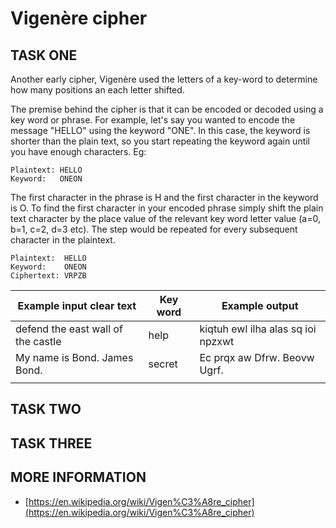 # Vigenère cipher

## TASK ONE

Another early cipher, Vigenère used the letters of a key-word to determine how many positions an each letter shifted. 

The premise behind the cipher is that it can be encoded or decoded using a key word or phrase. For example, let's say you wanted to encode the message "HELLO" using the keyword "ONE". In this case, the keyword is shorter than the plain text, so you start repeating the keyword again until you have enough characters. Eg:

```
Plaintext: HELLO 
Keyword:   ONEON
```

The first character in the phrase is H and the first character in the keyword is O. To find the first character in your encoded phrase simply shift the plain text character by the  place value of the relevant key word letter value (a=0, b=1, c=2, d=3 etc). The step would be repeated for every subsequent character in the plaintext.

```
Plaintext:  HELLO 
Keyword:    ONEON 
Ciphertext: VRPZB
```


| Example input clear text  | Key word | Example output                        |
| ------------------------- | -------- | ------------------------------------- |
| defend the east wall of the castle  | help | kiqtuh ewl ilha alas sq ioi npzxwt |
| My name is Bond. James Bond. | secret | Ec prqx aw Dfrw. Beovw Ugrf.  |
|                           |          |                                       |

## TASK TWO

## TASK THREE

## MORE INFORMATION

* [https://en.wikipedia.org/wiki/Vigen%C3%A8re_cipher](https://en.wikipedia.org/wiki/Vigen%C3%A8re_cipher)


